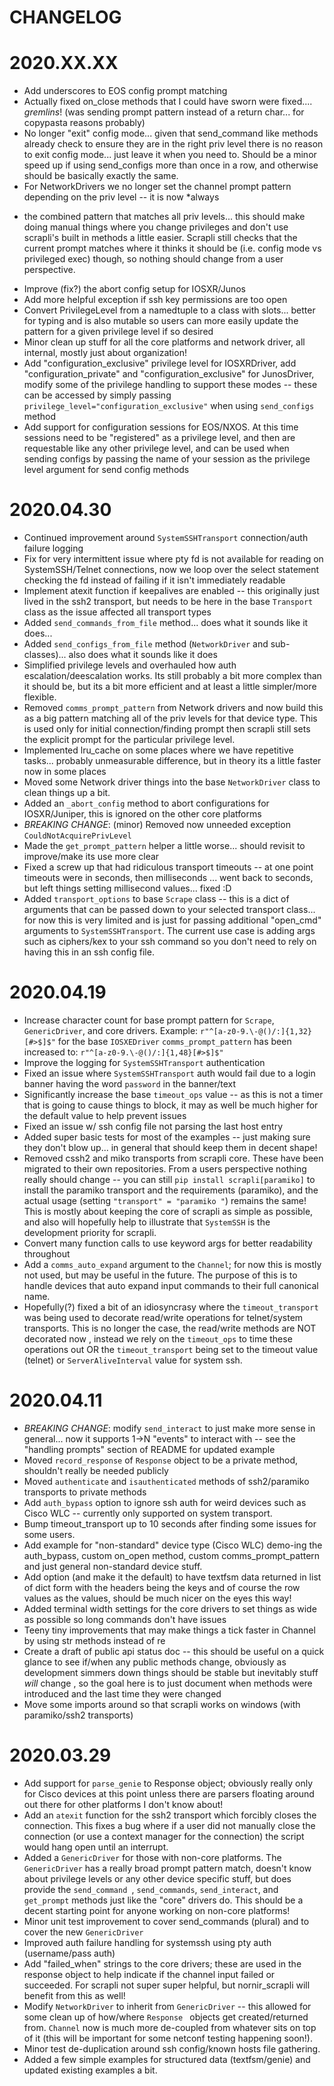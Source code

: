 CHANGELOG
=======

# 2020.XX.XX
- Add underscores to EOS config prompt matching
- Actually fixed on_close methods that I could have sworn were fixed.... *gremlins*! (was sending prompt pattern
 instead of a return char... for copypasta reasons probably)
- No longer "exit" config mode... given that send_command like methods already check to ensure they are in the right
 priv level there is no reason to exit config mode... just leave it when you need to. Should be a minor speed up if
  using send_configs more than once in a row, and otherwise should be basically exactly the same.
- For NetworkDrivers we no longer set the channel prompt pattern depending on the priv level -- it is now *always
* the combined pattern that matches all priv levels... this should make doing manual things where you change
 privileges and don't use scrapli's built in methods a little easier. Scrapli still checks that the current prompt
  matches where it thinks it should be (i.e. config mode vs privileged exec) though, so nothing should change from a
   user perspective.
- Improve (fix?) the abort config setup for IOSXR/Junos
- Add more helpful exception if ssh key permissions are too open
- Convert PrivilegeLevel from a namedtuple to a class with slots... better for typing and is also mutable so users
 can more easily update the pattern for a given privilege level if so desired
- Minor clean up stuff for all the core platforms and network driver, all internal, mostly just about organization!
- Add "configuration_exclusive" privilege level for IOSXRDriver, add "configuration_private" and
 "configuration_exclusive" for JunosDriver, modify some of the privilege handling to support these modes -- these can
  be accessed by simply passing `privilege_level="configuration_exclusive"` when using `send_configs` method
- Add support for configuration sessions for EOS/NXOS. At this time sessions need to be "registered" as a privilege
 level, and then are requestable like any other privilege level, and can be used when sending configs by passing
  the name of your session as the privilege level argument for send config methods

# 2020.04.30
- Continued improvement around `SystemSSHTransport` connection/auth failure logging
- Fix for very intermittent issue where pty fd is not available for reading on SystemSSH/Telnet connections, now we
 loop over the select statement checking the fd instead of failing if it isn't immediately readable
- Implement atexit function if keepalives are enabled -- this originally just lived in the ssh2 transport, but needs
 to be here in the base `Transport` class as the issue affected all transport types
- Added `send_commands_from_file` method... does what it sounds like it does...
- Added `send_configs_from_file` method (`NetworkDriver` and sub-classes)... also does what it sounds like it does
- Simplified privilege levels and overhauled how auth escalation/deescalation works. Its still probably a bit more
 complex than it should be, but its a bit more efficient and at least a little simpler/more flexible.
- Removed `comms_prompt_pattern` from Network drivers and now build this as a big pattern matching all of the priv
 levels for that device type. This is used only for initial connection/finding prompt then scrapli still sets the
  explicit prompt for the particular privilege level.
- Implemented lru_cache on some places where we have repetitive tasks... probably unmeasurable difference, but in
 theory its a little faster now in some places
- Moved some Network driver things into the  base `NetworkDriver` class to clean things up a bit.
- Added an `_abort_config` method to abort configurations for IOSXR/Juniper, this is ignored on the other core platforms
- *BREAKING CHANGE*: (minor) Removed now unneeded exception `CouldNotAcquirePrivLevel`
- Made the `get_prompt_pattern` helper a little worse... should revisit to improve/make its use more clear
- Fixed a screw up that had ridiculous transport timeouts -- at one point timeouts were in seconds, then milliseconds
... went back to seconds, but left things setting millisecond values... fixed :D 
- Added `transport_options` to base `Scrape` class -- this is a dict of arguments that can be passed down to your
 selected transport class... for now this is very limited and is just for passing additional "open_cmd" arguments to
  `SystemSSHTransport`. The current use case is adding args such as ciphers/kex to your ssh command so you don't need
   to rely on having this in an ssh config file.

# 2020.04.19
- Increase character count for base prompt pattern for `Scrape`, `GenericDriver`, and core drivers. Example:
`r"^[a-z0-9.\-@()/:]{1,32}[#>$]$"` for the base `IOSXEDriver` `comms_prompt_pattern` has been increased to:
`r"^[a-z0-9.\-@()/:]{1,48}[#>$]$"`
- Improve the logging for `SystemSSHTransport` authentication
- Fixed an issue where `SystemSSHTransport` auth would fail due to a login banner having the word `password` in the
 banner/text
- Significantly increase the base `timeout_ops` value -- as this is not a timer that is going to cause things to
 block, it may as well be much higher for the default value to help prevent issues
- Fixed an issue w/ ssh config file not parsing the last host entry
- Added super basic tests for most of the examples -- just making sure they don't blow up... in general that should
 keep them in decent shape!
- Removed cssh2 and miko transports from scrapli core. These have been migrated to their own repositories. From a
 users perspective nothing really should change -- you can still `pip install scrapli[paramiko]` to install the
  paramiko transport and the requirements (paramiko), and the actual usage (setting `"transport" = "paramiko
  "`) remains the same! This is mostly about keeping the core of scrapli as simple as possible, and also will
   hopefully help to illustrate that `SystemSSH` is the development priority for scrapli.
- Convert many function calls to use keyword args for better readability throughout
- Add a `comms_auto_expand` argument to the `Channel`; for now this is mostly not used, but may be useful in the
 future. The purpose of this is to handle devices that auto expand input commands to their full canonical name.
- Hopefully(?) fixed a bit of an idiosyncrasy where the `timeout_transport` was being used to decorate read/write
 operations for telnet/system transports. This is no longer the case, the read/write methods are NOT decorated now
 , instead we rely on the `timeout_ops` to time these operations out OR the `timeout_transport` being set to the
  timeout value (telnet) or `ServerAliveInterval` value for system ssh.

# 2020.04.11
- *BREAKING CHANGE*: modify `send_interact` to just make more sense in general... now it supports 1->N "events" to
 interact with -- see the "handling prompts" section of README for updated example
- Moved `record_response` of `Response` object to be a private method, shouldn't really be needed publicly
- Moved `authenticate` and `isauthenticated` methods of ssh2/paramiko transports to private methods
- Add `auth_bypass` option to ignore ssh auth for weird devices such as Cisco WLC -- currently only supported on
 system transport.
- Bump timeout_transport up to 10 seconds after finding some issues for some users.
- Add example for "non-standard" device type (Cisco WLC) demo-ing the auth_bypass, custom on_open method, custom
 comms_prompt_pattern and just general non-standard device stuff.
- Add option (and make it the default) to have textfsm data returned in list of dict form with the headers being the
 keys and of course the row values as the values, should be much nicer on the eyes this way!
- Added terminal width settings for the core drivers to set things as wide as possible so long commands don't have
 issues
- Teeny tiny improvements that may make things a tick faster in Channel by using str methods instead of re
- Create a draft of public api status doc -- this should be useful on a quick glance to see if/when any public
 methods change, obviously as development simmers down things should be stable but inevitably stuff *will* change
 , so the goal here is to just document when methods were introduced and the last time they were changed
- Move some imports around so that scrapli works on windows (with paramiko/ssh2 transports)

# 2020.03.29
- Add support for `parse_genie` to Response object; obviously really only for Cisco devices at this point unless
 there are parsers floating around out there for other platforms I don't know about!
- Add an `atexit` function for the ssh2 transport which forcibly closes the connection. This fixes a bug where if a
 user did not manually close the connection (or use a context manager for the connection) the script would hang open
  until an interrupt.
- Added a `GenericDriver` for those with non-core platforms. The `GenericDriver` has a really broad prompt pattern
 match, doesn't know about privilege levels or any other device specific stuff, but does provide the `send_command
 `, `send_commands`, `send_interact`, and `get_prompt` methods just like the "core" drivers do. This should be a
  decent starting point for anyone working on non-core platforms!
- Minor unit test improvement to cover send_commands (plural) and to cover the new `GenericDriver`
- Improved auth failure handling for systemssh using pty auth (username/pass auth)
- Add "failed_when" strings to the core drivers; these are used in the response object to help indicate if the
 channel input failed or succeeded. For scrapli not super super helpful, but nornir_scrapli will benefit from this as
  well!
- Modify `NetworkDriver` to inherit from `GenericDriver` -- this allowed for some clean up of how/where `Response
` objects get created/returned from. `Channel` now is much more de-coupled from whatever sits on top of it (this will
 be important for some netconf testing happening soon!). 
- Minor test de-duplication around ssh config/known hosts file gathering.
- Added a few simple examples for structured data (textfsm/genie) and updated existing examples a bit.